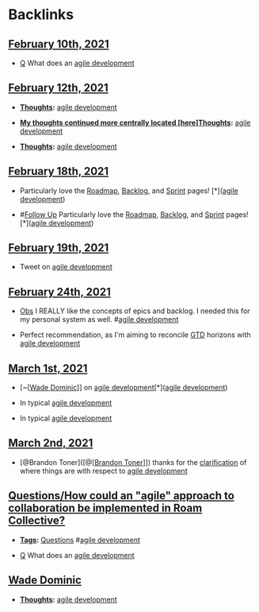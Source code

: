 
# Backlinks
## [February 10th, 2021](<February 10th, 2021.md>)
- [Q](<Q.md>) What does an [agile development](<agile development.md>)

## [February 12th, 2021](<February 12th, 2021.md>)
- **[Thoughts](<Thoughts.md>):** [agile development](<agile development.md>)

- **[My thoughts continued more centrally located [here]Thoughts](<My thoughts continued more centrally located [here]Thoughts.md>):** [agile development](<agile development.md>)

- **[Thoughts](<Thoughts.md>):** [agile development](<agile development.md>)

## [February 18th, 2021](<February 18th, 2021.md>)
- Particularly love the [Roadmap](https://roamresearch.com/#/app/Datahike-Squad-Logs/page/jzJhiUFXk), [Backlog](https://roamresearch.com/#/app/Datahike-Squad-Logs/page/cXU68xJim), and [Sprint](https://roamresearch.com/#/app/Datahike-Squad-Logs/page/8qmDeH08U) pages! [*]([agile development](<agile development.md>))

- #[Follow Up](<Follow Up.md>) Particularly love the [Roadmap](https://roamresearch.com/#/app/Datahike-Squad-Logs/page/jzJhiUFXk), [Backlog](https://roamresearch.com/#/app/Datahike-Squad-Logs/page/cXU68xJim), and [Sprint](https://roamresearch.com/#/app/Datahike-Squad-Logs/page/8qmDeH08U) pages! [*]([agile development](<agile development.md>))

## [February 19th, 2021](<February 19th, 2021.md>)
- Tweet on [agile development](<agile development.md>)

## [February 24th, 2021](<February 24th, 2021.md>)
- [Obs](<Obs.md>) I REALLY like the concepts of epics and backlog. I needed this for my personal system as well. #[agile development](<agile development.md>)

- Perfect recommendation, as I'm aiming to reconcile [GTD](<GTD.md>) horizons with [agile development](<agile development.md>)

## [March 1st, 2021](<March 1st, 2021.md>)
- [~[[Wade Dominic](<~[[Wade Dominic.md>)]] on [agile development](((jcFsFvNoY)))[*]([agile development](<agile development.md>))

- In typical [agile development](<agile development.md>)

- In typical [agile development](<agile development.md>)

## [March 2nd, 2021](<March 2nd, 2021.md>)
- [@Brandon Toner]([@[[Brandon Toner](<@[[Brandon Toner.md>)]]) thanks for the [clarification](((FO4DW8gxL))) of where things are with respect to [agile development](<agile development.md>)

## [Questions/How could an "agile" approach to collaboration be implemented in Roam Collective?](<Questions/How could an "agile" approach to collaboration be implemented in Roam Collective?.md>)
- **[Tags](<Tags.md>):** [Questions](<Questions.md>) #[agile development](<agile development.md>)

- [Q](<Q.md>) What does an [agile development](<agile development.md>)

## [Wade Dominic](<Wade Dominic.md>)
- **[Thoughts](<Thoughts.md>):** [agile development](<agile development.md>)


